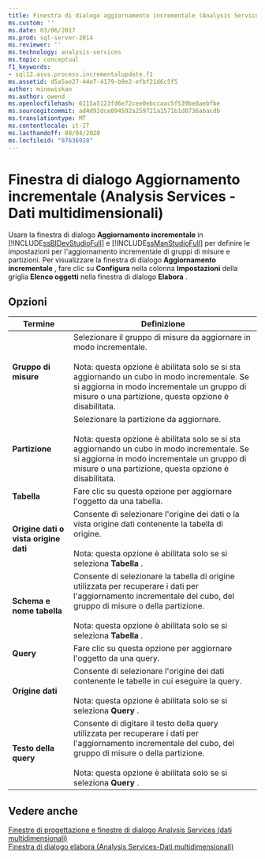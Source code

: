 ```yaml
---
title: Finestra di dialogo aggiornamento incrementale (Analysis Services-Dati multidimensionali) | Microsoft Docs
ms.custom: ''
ms.date: 03/06/2017
ms.prod: sql-server-2014
ms.reviewer: ''
ms.technology: analysis-services
ms.topic: conceptual
f1_keywords:
- sql12.asvs.process.incrementalupdate.f1
ms.assetid: d5a5ae27-44e7-4179-b9e2-efbf21d6c5f5
author: minewiskan
ms.author: owend
ms.openlocfilehash: 6115a5123fd6e72cee0ebccaac5f539be8aebfbe
ms.sourcegitcommit: ad4d92dce894592a259721a1571b1d8736abacdb
ms.translationtype: MT
ms.contentlocale: it-IT
ms.lasthandoff: 08/04/2020
ms.locfileid: "87636928"
---
```

# <a name="incremental-update-dialog-box-analysis-services---multidimensional-data"></a>Finestra di dialogo Aggiornamento incrementale (Analysis Services - Dati multidimensionali)
  Usare la finestra di dialogo **Aggiornamento incrementale** in [!INCLUDE[ssBIDevStudioFull](../includes/ssbidevstudiofull-md.md)] e [!INCLUDE[ssManStudioFull](../includes/ssmanstudiofull-md.md)] per definire le impostazioni per l'aggiornamento incrementale di gruppi di misure e partizioni. Per visualizzare la finestra di dialogo **Aggiornamento incrementale** , fare clic su **Configura** nella colonna **Impostazioni** della griglia **Elenco oggetti** nella finestra di dialogo **Elabora** .  
  
## <a name="options"></a>Opzioni  
  
|Termine|Definizione|  
|----------|----------------|  
|**Gruppo di misure**|Selezionare il gruppo di misure da aggiornare in modo incrementale.<br /><br /> Nota: questa opzione è abilitata solo se si sta aggiornando un cubo in modo incrementale. Se si aggiorna in modo incrementale un gruppo di misure o una partizione, questa opzione è disabilitata.|  
|**Partizione**|Selezionare la partizione da aggiornare.<br /><br /> Nota: questa opzione è abilitata solo se si sta aggiornando un cubo in modo incrementale. Se si aggiorna in modo incrementale un gruppo di misure o una partizione, questa opzione è disabilitata.|  
|**Tabella**|Fare clic su questa opzione per aggiornare l'oggetto da una tabella.|  
|**Origine dati o vista origine dati**|Consente di selezionare l'origine dei dati o la vista origine dati contenente la tabella di origine.<br /><br /> Nota: questa opzione è abilitata solo se si seleziona **Tabella** .|  
|**Schema e nome tabella**|Consente di selezionare la tabella di origine utilizzata per recuperare i dati per l'aggiornamento incrementale del cubo, del gruppo di misure o della partizione.<br /><br /> Nota: questa opzione è abilitata solo se si seleziona **Tabella** .|  
|**Query**|Fare clic su questa opzione per aggiornare l'oggetto da una query.|  
|**Origine dati**|Consente di selezionare l'origine dei dati contenente le tabelle in cui eseguire la query.<br /><br /> Nota: questa opzione è abilitata solo se si seleziona **Query** .|  
|**Testo della query**|Consente di digitare il testo della query utilizzata per recuperare i dati per l'aggiornamento incrementale del cubo, del gruppo di misure o della partizione.<br /><br /> Nota: questa opzione è abilitata solo se si seleziona **Query** .|  
  
## <a name="see-also"></a>Vedere anche  
 [Finestre di progettazione e finestre di dialogo Analysis Services &#40;dati multidimensionali&#41;](analysis-services-designers-and-dialog-boxes-multidimensional-data.md)   
 [Finestra di dialogo elabora &#40;Analysis Services-Dati multidimensionali&#41;](process-dialog-box-analysis-services-multidimensional-data.md)  
  
  
